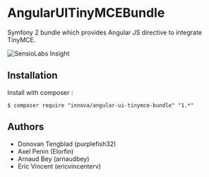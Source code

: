 # AngularUITinyMCEBundle

Symfony 2 bundle which provides Angular JS directive to integrate TinyMCE.

![SensioLabs Insight][1]

## Installation

Install with composer :
	
	$ composer require "innova/angular-ui-tinymce-bundle" "1.*"

## Authors

* Donovan Tengblad (purplefish32)
* Axel Penin (Elorfin)
* Arnaud Bey (arnaudbey)
* Eric Vincent (ericvincenterv)

[1]: https://insight.sensiolabs.com/projects/63cc852b-3b9a-45ea-83f1-efe2884f5777/small.png
